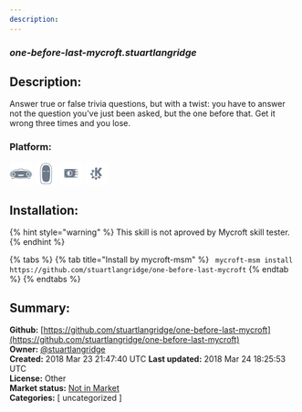 ```yaml
---
description: 
---
```


### _one-before-last-mycroft.stuartlangridge_  
## Description:  
Answer true or false trivia questions, but with a twist: you have to answer not the question you've just been asked, but the one before that. Get it wrong three times and you lose.  
  
  
### Platform:  
 ![Mark I](../.gitbook/assets/mark-1-icon.png)  ![Mark II](../.gitbook/assets/mark-2-icon.png)  ![Picroft](../.gitbook/assets/picroft-icon.png)  ![plasmoid](../.gitbook/assets/kde.png)   
## Installation:  
{% hint style="warning" %}
This skill is not aproved by Mycroft skill tester.
{% endhint %}
    
{% tabs %}
{% tab title="Install by mycroft-msm" %}
``` mycroft-msm install https://github.com/stuartlangridge/one-before-last-mycroft```
{% endtab %}
  {% endtabs %}
    
## Summary:  
**Github:** [https://github.com/stuartlangridge/one-before-last-mycroft](https://github.com/stuartlangridge/one-before-last-mycroft)  
**Owner:** [@stuartlangridge](https://github.com/stuartlangridge)  
**Created:** 2018 Mar 23 21:47:40 UTC  **Last updated:** 2018 Mar 24 18:25:53 UTC  
**License:** Other  
**Market status:** [Not in Market](https://market.mycroft.ai/skill/)  
**Categories:** [ uncategorized ]   
